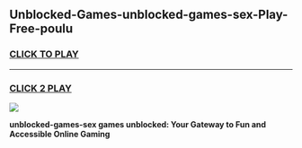 
## Unblocked-Games-unblocked-games-sex-Play-Free-poulu
<h3>
<a href="https://premium76.site?title=unblocked-games-sex&ref=15A">CLICK TO PLAY</a></h3>
<hr>

<h3>
<a href="https://premium76.site?title=unblocked-games-sex&ref=15A">CLICK 2 PLAY</a>
  
</h3>

<a href="https://premium76.site?title=unblocked-games-sex&ref=15A"><img src="https://clearcache.store/games.png"></a>


**unblocked-games-sex games unblocked: Your Gateway to Fun and Accessible Online Gaming**
